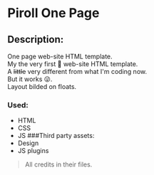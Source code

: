 # Piroll One Page
## Description:
One page  web-site HTML template.\
My the very first :rocket: web-site HTML template.\
A ~~little~~ very different from what I'm coding now.\
But it works :stuck_out_tongue_winking_eye:.\
Layout bilded on floats.
### Used: 
 - HTML
 - CSS
 - JS 
###Third party assets:
 - Design
 - JS plugins
 > All credits in their files.

<!---
### Description:
One page  web-site HTML template.
My the very first :rocket: web-site HTML template.
A ~~little~~ very different from what I'm coding now.
But it works :stuck_out_tongue_winking_eye:.
### Used:
 - HTML
 - CSS
 - JS plugins: button up
 - Floats
### Цhat did i do:
 - HTML 100%
 - CSS 100%, except vendor styles
 

 --->
